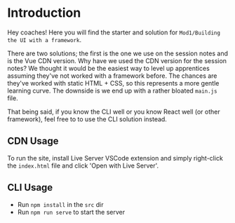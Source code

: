 # Introduction

Hey coaches! Here you will find the starter and solution for `Mod1/Building the UI with a framework`.

There are two solutions; the first is the one we use on the session notes and is the Vue CDN version. Why have we used the CDN version for the session notes? We thought it would be the easiest way to level up apprentices assuming they've not worked with a framework before. The chances are they've worked with static HTML + CSS, so this represents a more gentle learning curve. The downside is we end up with a rather bloated `main.js` file.

That being said, if you know the CLI well or you know React well (or other framework), feel free to to use the CLI solution instead.

## CDN Usage

To run the site, install Live Server VSCode extension and simply right-click the `index.html` file and click 'Open with Live Server'.

## CLI Usage

- Run `npm install` in the `src` dir
- Run `npm run serve` to start the server

